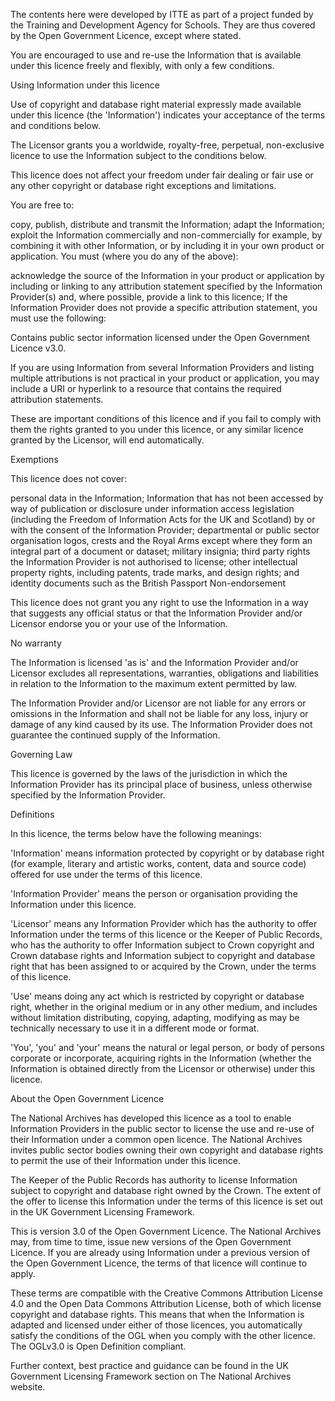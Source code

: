 The contents here were developed by ITTE as part of a project funded by the Training and Development Agency for Schools. They are thus covered by the Open Government Licence, except where stated.

You are encouraged to use and re-use the Information that is available under this licence freely and flexibly, with only a few conditions.

Using Information under this licence

Use of copyright and database right material expressly made available under this licence (the 'Information') indicates your acceptance of the terms and conditions below.

The Licensor grants you a worldwide, royalty-free, perpetual, non-exclusive licence to use the Information subject to the conditions below.

This licence does not affect your freedom under fair dealing or fair use or any other copyright or database right exceptions and limitations.

You are free to:

copy, publish, distribute and transmit the Information;
adapt the Information;
exploit the Information commercially and non-commercially for example, by combining it with other Information, or by including it in your own product or application.
You must (where you do any of the above):

acknowledge the source of the Information in your product or application by including or linking to any attribution statement specified by the Information Provider(s) and, where possible, provide a link to this licence;
 If the Information Provider does not provide a specific attribution statement, you must use the following:

 Contains public sector information licensed under the Open Government Licence v3.0.

If you are using Information from several Information Providers and listing multiple attributions is not practical in your product or application, you may include a URI or hyperlink to a resource that contains the required attribution statements.

These are important conditions of this licence and if you fail to comply with them the rights granted to you under this licence, or any similar licence granted by the Licensor, will end automatically.

 Exemptions

This licence does not cover:

personal data in the Information;
Information that has not been accessed by way of publication or disclosure under information access legislation (including the Freedom of Information Acts for the UK and Scotland) by or with the consent of the Information Provider;
departmental or public sector organisation logos, crests and the Royal Arms except where they form an integral part of a document or dataset;
military insignia;
third party rights the Information Provider is not authorised to license;
other intellectual property rights, including patents, trade marks, and design rights; and
identity documents such as the British Passport
Non-endorsement

This licence does not grant you any right to use the Information in a way that suggests any official status or that the Information Provider and/or Licensor endorse you or your use of the Information.

No warranty

The Information is licensed 'as is' and the Information Provider and/or Licensor excludes all representations, warranties, obligations and liabilities in relation to the Information to the maximum extent permitted by law.

The Information Provider and/or Licensor are not liable for any errors or omissions in the Information and shall not be liable for any loss, injury or damage of any kind caused by its use. The Information Provider does not guarantee the continued supply of the Information.

Governing Law

This licence is governed by the laws of the jurisdiction in which the Information Provider has its principal place of business, unless otherwise specified by the Information Provider.

Definitions

In this licence, the terms below have the following meanings:

'Information' means information protected by copyright or by database right (for example, literary and artistic works, content, data and source code) offered for use under the terms of this licence.

'Information Provider' means the person or organisation providing the Information under this licence.

'Licensor' means any Information Provider which has the authority to offer Information under the terms of this licence or the Keeper of Public Records, who has the authority to offer Information subject to Crown copyright and Crown database rights and Information subject to copyright and database right that has been assigned to or acquired by the Crown, under the terms of this licence.

'Use' means doing any act which is restricted by copyright or database right, whether in the original medium or in any other medium, and includes without limitation distributing, copying, adapting, modifying as may be technically necessary to use it in a different mode or format.

'You', 'you' and 'your' means the natural or legal person, or body of persons corporate or incorporate, acquiring rights in the Information (whether the Information is obtained directly from the Licensor or otherwise) under this licence.

About the Open Government Licence

The National Archives has developed this licence as a tool to enable Information Providers in the public sector to license the use and re-use of their Information under a common open licence. The National Archives invites public sector bodies owning their own copyright and database rights to permit the use of their Information under this licence.

The Keeper of the Public Records has authority to license Information subject to copyright and database right owned by the Crown. The extent of the offer to license this Information under the terms of this licence is set out in the UK Government Licensing Framework.

This is version 3.0 of the Open Government Licence. The National Archives may, from time to time, issue new versions of the Open Government Licence. If you are already using Information under a previous version of the Open Government Licence, the terms of that licence will continue to apply.

These terms are compatible with the Creative Commons Attribution License 4.0 and the Open Data Commons Attribution License, both of which license copyright and database rights. This means that when the Information is adapted and licensed under either of those licences, you automatically satisfy the conditions of the OGL when you comply with the other licence. The OGLv3.0 is Open Definition compliant.

Further context, best practice and guidance can be found in the UK Government Licensing Framework section on The National Archives website.
